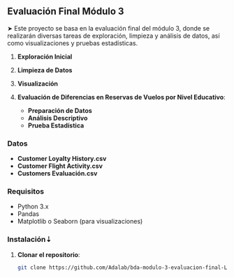 
## Evaluación Final Módulo 3

➤ Este proyecto se basa en la evaluación final del módulo 3, donde se realizarán diversas tareas de exploración, limpieza y análisis de datos, así como visualizaciones y pruebas estadísticas.

1. **Exploración Inicial**
2. **Limpieza de Datos**
3. **Visualización**

4. **Evaluación de Diferencias en Reservas de Vuelos por Nivel Educativo**:
   - **Preparación de Datos**
   - **Análisis Descriptivo**
   - **Prueba Estadística**

### Datos

- **Customer Loyalty History.csv**
- **Customer Flight Activity.csv**
- **Customers Evaluación.csv**

### Requisitos

- Python 3.x 
- Pandas
- Matplotlib o Seaborn (para visualizaciones)

### Instalación⇣

1. **Clonar el repositorio**:
   ```bash
   git clone https://github.com/Adalab/bda-modulo-3-evaluacion-final-LuanaMagnabosco.git

